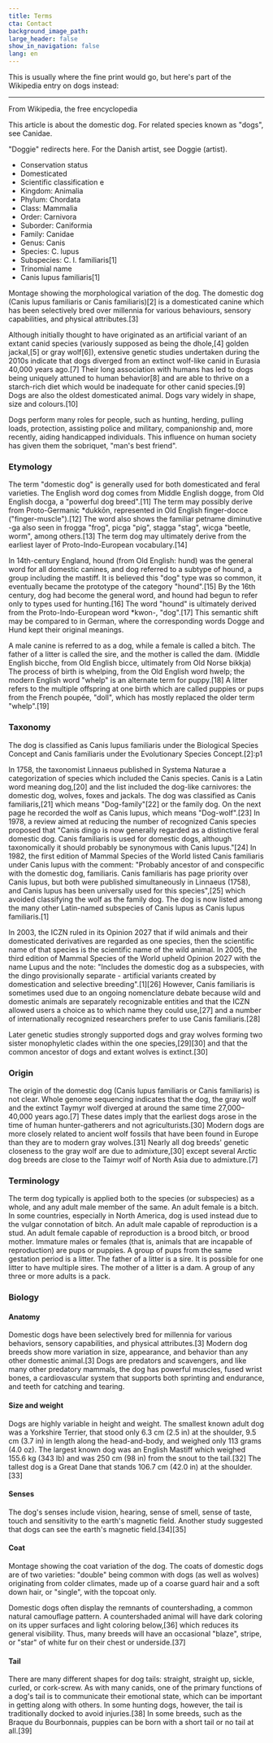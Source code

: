 ```yaml
---
title: Terms
cta: Contact
background_image_path:
large_header: false
show_in_navigation: false
lang: en
---
```


This is usually where the fine print would go, but here's part of the Wikipedia entry on dogs instead:

---

From Wikipedia, the free encyclopedia

This article is about the domestic dog. For related species known as "dogs", see Canidae.

"Doggie" redirects here. For the Danish artist, see Doggie (artist).

- Conservation status
- Domesticated
- Scientific classification e
- Kingdom: Animalia
- Phylum: Chordata
- Class: Mammalia
- Order: Carnivora
- Suborder: Caniformia
- Family: Canidae
- Genus: Canis
- Species: C. lupus
- Subspecies: C. l. familiaris[1]
- Trinomial name
- Canis lupus familiaris[1]

Montage showing the morphological variation of the dog.
The domestic dog (Canis lupus familiaris or Canis familiaris)[2] is a domesticated canine which has been selectively bred over millennia for various behaviours, sensory capabilities, and physical attributes.[3]

Although initially thought to have originated as an artificial variant of an extant canid species (variously supposed as being the dhole,[4] golden jackal,[5] or gray wolf[6]), extensive genetic studies undertaken during the 2010s indicate that dogs diverged from an extinct wolf-like canid in Eurasia 40,000 years ago.[7] Their long association with humans has led to dogs being uniquely attuned to human behavior[8] and are able to thrive on a starch-rich diet which would be inadequate for other canid species.[9] Dogs are also the oldest domesticated animal. Dogs vary widely in shape, size and colours.[10]

Dogs perform many roles for people, such as hunting, herding, pulling loads, protection, assisting police and military, companionship and, more recently, aiding handicapped individuals. This influence on human society has given them the sobriquet, "man's best friend".

### Etymology

The term "domestic dog" is generally used for both domesticated and feral varieties. The English word dog comes from Middle English dogge, from Old English docga, a "powerful dog breed".[11] The term may possibly derive from Proto-Germanic *dukkōn, represented in Old English finger-docce ("finger-muscle").[12] The word also shows the familiar petname diminutive -ga also seen in frogga "frog", picga "pig", stagga "stag", wicga "beetle, worm", among others.[13] The term dog may ultimately derive from the earliest layer of Proto-Indo-European vocabulary.[14]

In 14th-century England, hound (from Old English: hund) was the general word for all domestic canines, and dog referred to a subtype of hound, a group including the mastiff. It is believed this "dog" type was so common, it eventually became the prototype of the category "hound".[15] By the 16th century, dog had become the general word, and hound had begun to refer only to types used for hunting.[16] The word "hound" is ultimately derived from the Proto-Indo-European word *kwon-, "dog".[17] This semantic shift may be compared to in German, where the corresponding words Dogge and Hund kept their original meanings.

A male canine is referred to as a dog, while a female is called a bitch. The father of a litter is called the sire, and the mother is called the dam. (Middle English bicche, from Old English bicce, ultimately from Old Norse bikkja) The process of birth is whelping, from the Old English word hwelp; the modern English word "whelp" is an alternate term for puppy.[18] A litter refers to the multiple offspring at one birth which are called puppies or pups from the French poupée, "doll", which has mostly replaced the older term "whelp".[19]

### Taxonomy

The dog is classified as Canis lupus familiaris under the Biological Species Concept and Canis familiaris under the Evolutionary Species Concept.[2]:p1

In 1758, the taxonomist Linnaeus published in Systema Naturae a categorization of species which included the Canis species. Canis is a Latin word meaning dog,[20] and the list included the dog-like carnivores: the domestic dog, wolves, foxes and jackals. The dog was classified as Canis familiaris,[21] which means "Dog-family"[22] or the family dog. On the next page he recorded the wolf as Canis lupus, which means "Dog-wolf".[23] In 1978, a review aimed at reducing the number of recognized Canis species proposed that "Canis dingo is now generally regarded as a distinctive feral domestic dog. Canis familiaris is used for domestic dogs, although taxonomically it should probably be synonymous with Canis lupus."[24] In 1982, the first edition of Mammal Species of the World listed Canis familiaris under Canis lupus with the comment: "Probably ancestor of and conspecific with the domestic dog, familiaris. Canis familiaris has page priority over Canis lupus, but both were published simultaneously in Linnaeus (1758), and Canis lupus has been universally used for this species",[25] which avoided classifying the wolf as the family dog. The dog is now listed among the many other Latin-named subspecies of Canis lupus as Canis lupus familiaris.[1]

In 2003, the ICZN ruled in its Opinion 2027 that if wild animals and their domesticated derivatives are regarded as one species, then the scientific name of that species is the scientific name of the wild animal. In 2005, the third edition of Mammal Species of the World upheld Opinion 2027 with the name Lupus and the note: "Includes the domestic dog as a subspecies, with the dingo provisionally separate - artificial variants created by domestication and selective breeding".[1][26] However, Canis familiaris is sometimes used due to an ongoing nomenclature debate because wild and domestic animals are separately recognizable entities and that the ICZN allowed users a choice as to which name they could use,[27] and a number of internationally recognized researchers prefer to use Canis familiaris.[28]

Later genetic studies strongly supported dogs and gray wolves forming two sister monophyletic clades within the one species,[29][30] and that the common ancestor of dogs and extant wolves is extinct.[30]

### Origin

The origin of the domestic dog (Canis lupus familiaris or Canis familiaris) is not clear. Whole genome sequencing indicates that the dog, the gray wolf and the extinct Taymyr wolf diverged at around the same time 27,000–40,000 years ago.[7] These dates imply that the earliest dogs arose in the time of human hunter-gatherers and not agriculturists.[30] Modern dogs are more closely related to ancient wolf fossils that have been found in Europe than they are to modern gray wolves.[31] Nearly all dog breeds' genetic closeness to the gray wolf are due to admixture,[30] except several Arctic dog breeds are close to the Taimyr wolf of North Asia due to admixture.[7]

### Terminology

The term dog typically is applied both to the species (or subspecies) as a whole, and any adult male member of the same.
An adult female is a bitch. In some countries, especially in North America, dog is used instead due to the vulgar connotation of bitch.
An adult male capable of reproduction is a stud.
An adult female capable of reproduction is a brood bitch, or brood mother.
Immature males or females (that is, animals that are incapable of reproduction) are pups or puppies.
A group of pups from the same gestation period is a litter.
The father of a litter is a sire. It is possible for one litter to have multiple sires.
The mother of a litter is a dam.
A group of any three or more adults is a pack.

### Biology

#### Anatomy

Domestic dogs have been selectively bred for millennia for various behaviors, sensory capabilities, and physical attributes.[3] Modern dog breeds show more variation in size, appearance, and behavior than any other domestic animal.[3] Dogs are predators and scavengers, and like many other predatory mammals, the dog has powerful muscles, fused wrist bones, a cardiovascular system that supports both sprinting and endurance, and teeth for catching and tearing.

#### Size and weight

Dogs are highly variable in height and weight. The smallest known adult dog was a Yorkshire Terrier, that stood only 6.3 cm (2.5 in) at the shoulder, 9.5 cm (3.7 in) in length along the head-and-body, and weighed only 113 grams (4.0 oz). The largest known dog was an English Mastiff which weighed 155.6 kg (343 lb) and was 250 cm (98 in) from the snout to the tail.[32] The tallest dog is a Great Dane that stands 106.7 cm (42.0 in) at the shoulder.[33]

#### Senses

The dog's senses include vision, hearing, sense of smell, sense of taste, touch and sensitivity to the earth's magnetic field. Another study suggested that dogs can see the earth's magnetic field.[34][35]

#### Coat

Montage showing the coat variation of the dog.
The coats of domestic dogs are of two varieties: "double" being common with dogs (as well as wolves) originating from colder climates, made up of a coarse guard hair and a soft down hair, or "single", with the topcoat only.

Domestic dogs often display the remnants of countershading, a common natural camouflage pattern. A countershaded animal will have dark coloring on its upper surfaces and light coloring below,[36] which reduces its general visibility. Thus, many breeds will have an occasional "blaze", stripe, or "star" of white fur on their chest or underside.[37]

#### Tail

There are many different shapes for dog tails: straight, straight up, sickle, curled, or cork-screw. As with many canids, one of the primary functions of a dog's tail is to communicate their emotional state, which can be important in getting along with others. In some hunting dogs, however, the tail is traditionally docked to avoid injuries.[38] In some breeds, such as the Braque du Bourbonnais, puppies can be born with a short tail or no tail at all.[39]
